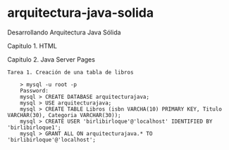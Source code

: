 arquitectura-java-solida
========================

Desarrollando Arquitectura Java Sólida

Capitulo 1. HTML

Capitulo 2. Java Server Pages

	Tarea 1. Creación de una tabla de libros

		> mysql -u root -p
		Password:
		mysql > CREATE DATABASE arquitecturajava;
		mysql > USE arquitecturajava;
		mysql > CREATE TABLE Libros (isbn VARCHA(10) PRIMARY KEY, Titulo VARCHAR(30), Categoria VARCHAR(30));
		mysql > CREATE USER 'birlibirloque'@'localhost' IDENTIFIED BY 'birlibirloque1';
		mysql > GRANT ALL ON arquitecturajava.* TO 'birlibirloque'@'localhost';

